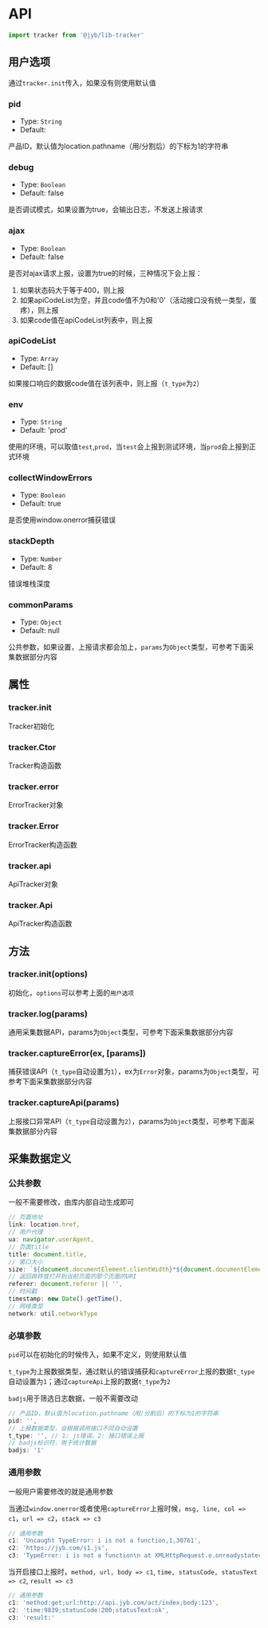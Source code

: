 # API

```javascript
import tracker from '@jyb/lib-tracker'
```

## 用户选项

通过`tracker.init`传入，如果没有则使用默认值

### pid
- Type: `String`
- Default: 

产品ID，默认值为location.pathname（用/分割后）的下标为1的字符串

### debug
- Type: `Boolean`
- Default: false

是否调试模式，如果设置为true，会输出日志，不发送上报请求

### ajax
- Type: `Boolean`
- Default: false

是否对ajax请求上报，设置为true的时候，三种情况下会上报：

1. 如果状态码大于等于400，则上报  
2. 如果apiCodeList为空，并且code值不为0和'0'（活动接口没有统一类型，蛋疼），则上报  
3. 如果code值在apiCodeList列表中，则上报

### apiCodeList
- Type: `Array`
- Default: []

如果接口响应的数据code值在该列表中，则上报（`t_type`为`2`）

### env
- Type: `String`
- Default: 'prod'

使用的环境，可以取值`test`,`prod`，当`test`会上报到测试环境，当`prod`会上报到正式环境

### collectWindowErrors
- Type: `Boolean`
- Default: true

是否使用window.onerror捕获错误

### stackDepth
- Type: `Number`
- Default: 8

错误堆栈深度

### commonParams
- Type: `Object`
- Default: null

公共参数，如果设置，上报请求都会加上，`params`为`Object`类型，可参考下面采集数据部分内容

## 属性

### tracker.init

Tracker初始化

### tracker.Ctor

Tracker构造函数

### tracker.error

ErrorTracker对象

### tracker.Error

ErrorTracker构造函数

### tracker.api

ApiTracker对象

### tracker.Api

ApiTracker构造函数

## 方法

### tracker.init(options)

初始化，`options`可以参考上面的`用户选项`

### tracker.log(params)

通用采集数据API，params为`Object`类型，可参考下面采集数据部分内容

### tracker.captureError(ex, [params])

捕获错误API（`t_type`自动设置为`1`），ex为`Error`对象，params为`Object`类型，可参考下面采集数据部分内容

### tracker.captureApi(params)

上报接口异常API（`t_type`自动设置为`2`），params为`Object`类型，可参考下面采集数据部分内容

## 采集数据定义

### 公共参数

一般不需要修改，由库内部自动生成即可

```javascript
// 页面地址
link: location.href,
// 用户代理
ua: navigator.userAgent,
// 页面title
title: document.title,
// 窗口大小
size: `${document.documentElement.clientWidth}*${document.documentElement.clientHeight}`,
// 返回跳转或打开到当前页面的那个页面的URI
referer: document.referer || '',
// 时间戳
timestamp: new Date().getTime(),
// 网络类型
network: util.networkType
```

### 必填参数

`pid`可以在初始化的时候传入，如果不定义，则使用默认值

`t_type`为上报数据类型，通过默认的错误捕获和`captureError`上报的数据`t_type`自动设置为`1`；通过`captureApi`上报的数据`t_type`为`2`

`badjs`用于筛选日志数据，一般不需要改动

```javascript
// 产品ID，默认值为location.pathname（用/分割后）的下标为1的字符串
pid: '',
// 上报数据类型，会根据调用接口不同自动设置
t_type: '', // 1: js错误，2: 接口错误上报
// badjs标识符，用于统计数据
badjs: '1'
```

### 通用参数

一般用户需要修改的就是通用参数

当通过`window.onerror`或者使用`captureError`上报时候，`msg, line, col => c1`，`url => c2`，`stack => c3`

```javascript
// 通用参数
c1: 'Uncaught TypeError: i is not a function,1,30761',
c2: 'https://jyb.com/s1.js',
c3: 'TypeError: i is not a function\n at XMLHttpRequest.o.onreadystatechange'
```

当开启接口上报时，`method, url, body => c1`, `time, statusCode, statusText => c2`, `result => c3`

```javascript
// 通用参数
c1: 'method:get;url:http://api.jyb.com/act/index;body:123',
c2: 'time:9839;statusCode:200;statusText:ok',
c3: 'result:'
```

